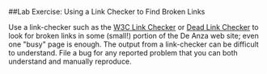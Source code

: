 ##Lab Exercise: Using a Link Checker to Find Broken Links

Use a link-checker such as the [W3C Link Checker](https://validator.w3.org/checklink) or [Dead Link Checker](http://www.deadlinkchecker.com/) to look for broken links in some (small!) portion of the De Anza web site; even one "busy" page is enough. The output from a link-checker can be difficult to understand. File a bug for any reported problem that you can both understand and manually reproduce.

